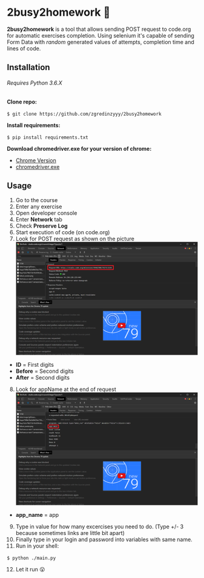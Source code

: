 # 2busy2homework 🙊

**2busy2homework** is a tool that allows sending POST request to code.org for automatic exercises completion. 
Using selenium it's capable of sending Form Data with *random* generated values of attempts, completion time and lines of code.  

Installation
------------

###### Requires Python 3.6.X

**Clone repo:**

  `$ git clone https://github.com/zgredinzyyy/2busy2homework`
  
**Install requirements:**

  `$ pip install requirements.txt`
  
**Download chromedriver.exe for your version of chrome:**
 
 * [Chrome Version](https://www.whatismybrowser.com/detect/what-version-of-chrome-do-i-have)
 * [chromedriver.exe](https://chromedriver.chromium.org/)

Usage
-----

  1. Go to the course
  2. Enter any exercise
  3. Open developer console
  4. Enter **Network** tab
  5. Check **Preserve Log**
  6. Start execution of code (on code.org)
  7. Look for POST request as shown on the picture
  ![img](https://github.com/zgredinzyyy/2busy2homework/blob/master/img/help.png)
  * **ID** = First digits
  * **Before** = Second digits
  * **After** = Second digits
  8. Look for appName at the end of request
  ![app](https://github.com/zgredinzyyy/2busy2homework/blob/master/img/app.png)
  * **app_name** = app
  9. Type in value for how many excercises you need to do. (Type +/- 3 because sometimes links are little bit apart)
  10. Finally type in your login and password into variables with same name.
  11. Run in your shell:

  `$ python ./main.py`
  
  12. Let it run 😮
